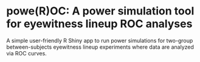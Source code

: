 # powe(R)OC: A power simulation tool for eyewitness lineup ROC analyses

A simple user-friendly R Shiny app to run power simulations for two-group between-subjects eyewitness lineup experiments where data are analyzed via ROC curves.

